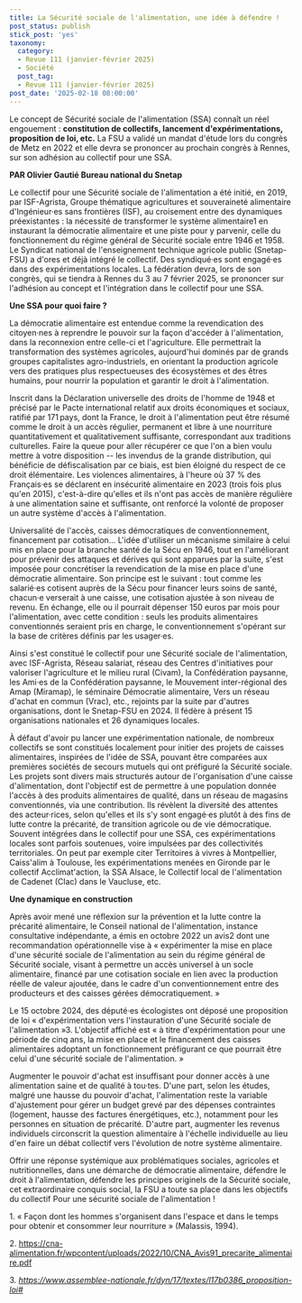 ```yaml
---
title: La Sécurité sociale de l'alimentation, une idée à défendre !
post_status: publish
stick_post: 'yes'
taxonomy:
  category:
  - Revue 111 (janvier-février 2025)
  - Société
  post_tag:
  - Revue 111 (janvier-février 2025)
post_date: '2025-02-18 08:00:00'
---
```


Le concept de Sécurité sociale de l'alimentation (SSA) connaît un réel engouement : **constitution de collectifs, lancement d'expérimentations, proposition de loi, etc.** La FSU a validé un mandat d'étude lors du congrès de Metz en 2022 et elle devra se prononcer au prochain congrès à Rennes, sur son adhésion au collectif pour une SSA.

**PAR Olivier Gautié Bureau national du Snetap**

Le collectif pour une Sécurité sociale de l'alimentation a été initié, en 2019, par ISF-Agrista, Groupe thématique agricultures et souveraineté alimentaire d'Ingénieur·es sans frontières (ISF), au croisement entre des dynamiques préexistantes : la nécessité de transformer le système alimentaire1 en instaurant la démocratie alimentaire et une piste pour y parvenir, celle du fonctionnement du régime général de Sécurité sociale entre 1946 et 1958. Le Syndicat national de l'enseignement technique agricole public (Snetap-FSU) a d'ores et déjà intégré le collectif. Des syndiqué·es sont engagé·es dans des expérimentations locales. La fédération devra, lors de son congrès, qui se tiendra à Rennes du 3 au 7 février 2025, se prononcer sur l'adhésion au concept et l'intégration dans le collectif pour une SSA.

**Une SSA pour quoi faire ?**

La démocratie alimentaire est entendue comme la revendication des citoyen·nes à reprendre le pouvoir sur la façon d'accéder à l'alimentation, dans la reconnexion entre celle-ci et l'agriculture. Elle permettrait la transformation des systèmes agricoles, aujourd'hui dominés par de grands groupes capitalistes agro-industriels, en orientant la production agricole vers des pratiques plus respectueuses des écosystèmes et des êtres humains, pour nourrir la population et garantir le droit à l'alimentation.

Inscrit dans la Déclaration universelle des droits de l'homme de 1948 et précisé par le Pacte international relatif aux droits économiques et sociaux, ratifié par 171 pays, dont la France, le droit à l'alimentation peut être résumé comme le droit à un accès régulier, permanent et libre à une nourriture quantitativement et qualitativement suffisante, correspondant aux traditions culturelles. Faire la queue pour aller récupérer ce que l'on a bien voulu mettre à votre disposition -- les invendus de la grande distribution, qui bénéficie de défiscalisation par ce biais, est bien éloigné du respect de ce droit élémentaire. Les violences alimentaires, à l'heure où 37 % des Français·es se déclarent en insécurité alimentaire en 2023 (trois fois plus qu'en 2015), c'est-à-dire qu'elles et ils n'ont pas accès de manière régulière à une alimentation saine et suffisante, ont renforcé la volonté de proposer un autre système d'accès à l'alimentation.

Universalité de l'accès, caisses démocratiques de conventionnement, financement par cotisation... L'idée d'utiliser un mécanisme similaire à celui mis en place pour la branche santé de la Sécu en 1946, tout en l'améliorant pour prévenir des attaques et dérives qui sont apparues par la suite, s'est imposée pour concrétiser la revendication de la mise en place d'une démocratie alimentaire. Son principe est le suivant : tout comme les salarié·es cotisent auprès de la Sécu pour financer leurs soins de santé, chacun·e verserait à une caisse, une cotisation ajustée à son niveau de revenu. En échange, elle ou il pourrait dépenser 150 euros par mois pour l'alimentation, avec cette condition : seuls les produits alimentaires conventionnés seraient pris en charge, le conventionnement s'opérant sur la base de critères définis par les usager·es.

Ainsi s'est constitué le collectif pour une Sécurité sociale de l'alimentation, avec ISF-Agrista, Réseau salariat, réseau des Centres d\'initiatives pour valoriser l\'agriculture et le milieu rural (Civam), la Confédération paysanne, les Ami·es de la Confédération paysanne, le Mouvement inter-régional des Amap (Miramap), le séminaire Démocratie alimentaire, Vers un réseau d'achat en commun (Vrac), etc., rejoints par la suite par d'autres organisations, dont le Snetap-FSU en 2024. Il fédère à présent 15 organisations nationales et 26 dynamiques locales.

À défaut d'avoir pu lancer une expérimentation nationale, de nombreux collectifs se sont constitués localement pour initier des projets de caisses alimentaires, inspirées de l'idée de SSA, pouvant être comparées aux premières sociétés de secours mutuels qui ont préfiguré la Sécurité sociale. Les projets sont divers mais structurés autour de l'organisation d'une caisse d'alimentation, dont l'objectif est de permettre à une population donnée l'accès à des produits alimentaires de qualité, dans un réseau de magasins conventionnés, via une contribution. Ils révèlent la diversité des attentes des acteur·rices, selon qu'elles et ils s'y sont engagé·es plutôt à des fins de lutte contre la précarité, de transition agricole ou de vie démocratique. Souvent intégrées dans le collectif pour une SSA, ces expérimentations locales sont parfois soutenues, voire impulsées par des collectivités territoriales. On peut par exemple citer Territoires à vivres à Montpellier, Caiss'alim à Toulouse, les expérimentations menées en Gironde par le collectif Acclimat'action, la SSA Alsace, le Collectif local de l'alimentation de Cadenet (Clac) dans le Vaucluse, etc.

**Une dynamique en construction**

Après avoir mené une réflexion sur la prévention et la lutte contre la précarité alimentaire, le Conseil national de l'alimentation, instance consultative indépendante, a émis en octobre 2022 un avis2 dont une recommandation opérationnelle vise à « expérimenter la mise en place d'une sécurité sociale de l'alimentation au sein du régime général de Sécurité sociale, visant à permettre un accès universel à un socle alimentaire, financé par une cotisation sociale en lien avec la production réelle de valeur ajoutée, dans le cadre d'un conventionnement entre des producteurs et des caisses gérées démocratiquement. »

Le 15 octobre 2024, des député·es écologistes ont déposé une proposition de loi « d'expérimentation vers l'instauration d'une Sécurité sociale de l'alimentation »3. L'objectif affiché est « à titre d'expérimentation pour une période de cinq ans, la mise en place et le financement des caisses alimentaires adoptant un fonctionnement préfigurant ce que pourrait être celui d'une sécurité sociale de l'alimentation. »

Augmenter le pouvoir d'achat est insuffisant pour donner accès à une alimentation saine et de qualité à tou·tes. D'une part, selon les études, malgré une hausse du pouvoir d'achat, l'alimentation reste la variable d'ajustement pour gérer un budget grevé par des dépenses contraintes (logement, hausse des factures énergétiques, etc.), notamment pour les personnes en situation de précarité. D'autre part, augmenter les revenus individuels circonscrit la question alimentaire à l'échelle individuelle au lieu d'en faire un débat collectif vers l'évolution de notre système alimentaire.

Offrir une réponse systémique aux problématiques sociales, agricoles et nutritionnelles, dans une démarche de démocratie alimentaire, défendre le droit à l'alimentation, défendre les principes originels de la Sécurité sociale, cet extraordinaire conquis social, la FSU a toute sa place dans les objectifs du collectif Pour une sécurité sociale de l'alimentation !

1\. « Façon dont les hommes s'organisent dans l'espace et dans le temps pour obtenir et consommer leur nourriture » (Malassis, 1994).

2. https://cna-alimentation.fr/wpcontent/uploads/2022/10/CNA_Avis91_precarite_alimentaire.pdf

3\. *https://www.assemblee-nationale.fr/dyn/17/textes/l17b0386_proposition-loi#*

